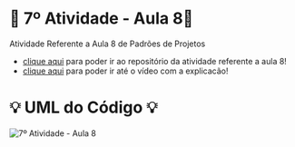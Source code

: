 # 🚀 7º Atividade - Aula 8🚀
Atividade Referente a Aula 8 de Padrões de Projetos

- [clique aqui](https://github.com/Hugo-Machado02/padroes-projeto-atividades/tree/7º-Atividade-Aula-8/src) para poder ir ao repositório da atividade referente a aula 8!
- [clique aqui](https://drive.google.com/drive/folders/1NlU9WguoO1QqafIc_5oC2p4HG2aC2ow5) para poder ir até o vídeo com a explicacão!


#  :bulb: UML do Código :bulb:
![7º Atividade - Aula 8](https://github.com/user-attachments/assets/0c2f1d01-b2b4-46f3-a362-43ce516033f3)
